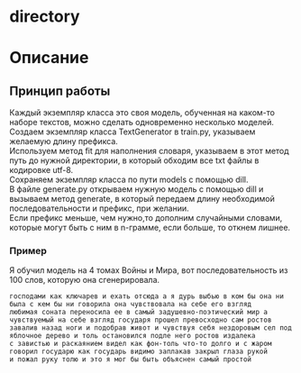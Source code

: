 # directory

# Описание

## Принцип работы
Каждый экземпляр класса это своя модель, обученная на каком-то наборе текстов, можно сделать одновременно несколько моделей.  
Создаем экземпляр класса TextGenerator в train.py, указываем желаемую длину префикса.  
Используем метод fit для наполнения словаря, указываем в этот метод путь до нужной директории, в который обходим все txt файлы в кодировке utf-8.  
Сохраняем экземпляр класса по пути models с помощью dill.  
В файле generate.py открываем нужную модель с помощью dill и вызываем метод generate, в который передаем длину необходимой последовательности и префикс, при желании.  
Если префикс меньше, чем нужно,то дополним случайными словами, которые могут быть с ним в n-грамме, если больше, то откнем лишнее.  

### Пример
Я обучил модель на 4 томах Войны и Мира, вот последовательность из 100 слов, которую она сгенерировала.
```
господами как ключарев и ехать отсюда а я дурь выбью в ком бы она ни была с кем бы ни говорила она чувствовала на себе его взгляд
любимая соната переносила ее в самый задушевно-поэтический мир а чувствуемый на себе взгляд государя прошел превосходно сам ростов 
завалив назад ноги и подобрав живот и чувствуя себя нездоровым сел под яблочное дерево и толь остановился подле него ростов издалека 
с завистью и раскаянием видел как фон-толь что-то долго и с жаром говорил государю как государь видимо заплакав закрыл глаза рукой 
и пожал руку толю и это я мог бы быть объяснен самый простой
```
